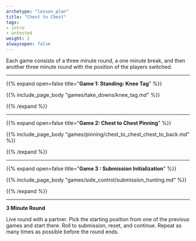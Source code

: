 ```yaml
--- 
archetype: "lesson_plan" 
title: "Chest to Chest"
tags: 
- intro
- untested
weight: 2
alwaysopen: false 
---
```


Each game consists of a three minute round, a one minute break, and then another three minute round with the position of the players switched. 

---
{{% expand open=false title="**Game 1: Standing: Knee Tag**" %}}

{{% include_page_body "games/take_downs/knee_tag.md" %}}

{{% /expand %}}

---
{{% expand open=false title="**Game 2: Chest to Chest Pinning**" %}}

{{% include_page_body "games/pinning/chest_to_chest_chest_to_back.md" %}}

{{% /expand %}}

---
{{% expand open=false title="**Game 3 : Submission Initialization**" %}}

{{% include_page_body "games/side_control/submission_hunting.md" %}}

{{% /expand %}}

---
**3 Minute Round**

Live round with a partner. Pick the starting position from one of the previous games and start there. Roll to submission, reset, and continue. Repeat as many times as possible before the round ends. 



